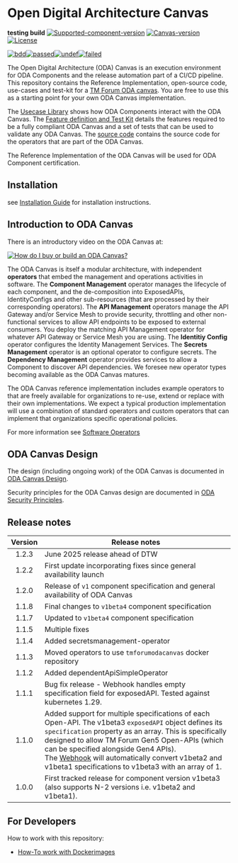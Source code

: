 # Open Digital Architecture Canvas

**testing build** 
[![Supported-component-version](https://img.shields.io/badge/dynamic/yaml?url=https%3A%2F%2Fraw.githubusercontent.com%2Ftmforum-oda%2Foda-canvas%2Fmain%2Fcharts%2Fcanvas-oda%2FChart.yaml&query=%24.appVersion&label=Supported-component-version)](https://github.com/tmforum-oda/oda-canvas)
[![Canvas-version](https://img.shields.io/badge/dynamic/yaml?url=https%3A%2F%2Fraw.githubusercontent.com%2Ftmforum-oda%2Foda-canvas%2Fmain%2Fcharts%2Fcanvas-oda%2FChart.yaml&query=%24.version&label=Canvas-version)](https://github.com/tmforum-oda/oda-canvas)
[![License](https://img.shields.io/badge/dynamic/json?url=https%3A%2F%2Fraw.githubusercontent.com%2Ftmforum-oda%2Foda-canvas-ctk%2Fmain%2Fpackage.json&query=%24.license&label=License&color=%09%23a3ff00)](https://github.com/tmforum-oda/oda-canvas/blob/main/LICENSE)

[![bdd](https://img.shields.io/badge/BDD_tests-8A2BE2?style=flat-square&color=grey)](https://reports.cucumber.io/report-collections/f62e87a7-f6bf-4aaf-b603-d4fa2b05b630)[![passed](https://img.shields.io/badge/dynamic/json?url=https%3A%2F%2Fmessages.cucumber.io%2Fapi%2Freport-collections%2Ff62e87a7-f6bf-4aaf-b603-d4fa2b05b630%2Freports&query=%24.reports%5B-1%3A%5D.statusCounts.PASSED&style=flat-square&label=Passed%3A%20&labelColor=%230BDA51&color=%230BDA51)](https://reports.cucumber.io/report-collections/f62e87a7-f6bf-4aaf-b603-d4fa2b05b630)[![undef](https://img.shields.io/badge/dynamic/json?url=https%3A%2F%2Fmessages.cucumber.io%2Fapi%2Freport-collections%2Ff62e87a7-f6bf-4aaf-b603-d4fa2b05b630%2Freports&query=%24.reports%5B-1%3A%5D.statusCounts.UNDEFINED&style=flat-square&label=Undefined%3A%20&labelColor=%23FFC000&color=%23FFC000)](https://reports.cucumber.io/report-collections/f62e87a7-f6bf-4aaf-b603-d4fa2b05b630)[![failed](https://img.shields.io/badge/dynamic/json?url=https%3A%2F%2Fmessages.cucumber.io%2Fapi%2Freport-collections%2Ff62e87a7-f6bf-4aaf-b603-d4fa2b05b630%2Freports&query=%24.reports%5B-1%3A%5D.statusCounts.FAILED&style=flat-square&label=Failed%3A%20&labelColor=%23D22B2B&color=%23D22B2B)
](https://reports.cucumber.io/report-collections/f62e87a7-f6bf-4aaf-b603-d4fa2b05b630)




The Open Digital Architecture (ODA) Canvas is an execution environment for ODA Components and the release automation part of a CI/CD pipeline. This repository contains the Reference Implementation, open-source code, use-cases and test-kit for a [TM Forum ODA canvas](https://www.tmforum.org/oda/deployment-runtime/oda-canvas/). You are free to use this as a starting point for your own ODA Canvas implementation. 

The [Usecase Library](usecase-library/README.md) shows how ODA Components interact with the ODA Canvas. The [Feature definition and Test Kit](feature-definition-and-test-kit/README.md) details the features required to be a fully compliant ODA Canvas and a set of tests that can be used to validate any ODA Canvas. The [source code](source/README.md) contains the source code for the operators that are part of the ODA Canvas.

The Reference Implementation of the ODA Canvas will be used for ODA Component certification. 



## Installation

see [Installation Guide](installation/README.md) for installation instructions.


## Introduction to ODA Canvas

There is an introductory video on the ODA Canvas at:

[![How do I buy or build an ODA Canvas?](https://img.youtube.com/vi/dYyyCDPlVHY/0.jpg)](https://youtu.be/B5lF94l-Dek?si=gKQAW57j8GEDx6Yv&t=1)

The ODA Canvas is itself a modular architecture, with independent **operators** that embed the management and operations activities in software. The **Component Management** operator manages the lifecycle of each component, and the de-composition into ExposedAPIs, IdentityConfigs and other sub-resources (that are processed by their corresponding operators). The **API Management** operators manage the API Gateway and/or Service Mesh to provide security, throttling and other non-functional services to allow API endpoints to be exposed to external consumers. You deploy the matching API Management operator for whatever API Gateway or Service Mesh you are using. The **Identitiy Config** operator configures the Identity Management Services. The **Secrets Management** operator is an optional operator to configure secrets. The **Dependency Management** operator provides services to allow a Component to discover API dependencies. We foresee new operator types becoming available as the ODA Canvas matures.

The ODA Canvas reference implementation includes example operators to that are freely available for organizations to re-use, extend or replace with their own implementations. We expect a typical production implementation will use a combination of standard operators and custom operators that can implement that organizations specific operational policies.

For more information see [Software Operators](source/operators/README.md)


## ODA Canvas Design

The design (including ongoing work) of the ODA Canvas is documented in [ODA Canvas Design](Canvas-design.md).

Security principles for the ODA Canvas design are documented in [ODA Security Principles](SecurityPrinciples.md).


## Release notes


| Version    | Release notes                         |
|:----------:|---------------------------------------|
| 1.2.3      | June 2025 release ahead of DTW                                                   |
| 1.2.2      | First update incorporating fixes since general availability launch               |
| 1.2.0      | Release of `v1` component specification and general availability of ODA Canvas   |
| 1.1.8      | Final changes to `v1beta4` component specification                               |
| 1.1.7      | Updated to `v1beta4` component specification                                     |
| 1.1.5      | Multiple fixes                                                                   |
| 1.1.4      | Added secretsmanagement-operator                                                 |
| 1.1.3      | Moved operators to use `tmforumodacanvas` docker repository                      |
| 1.1.2      | Added dependentApiSimpleOperator                                                 |
| 1.1.1      | Bug fix release - Webhook handles empty specification field for exposedAPI. Tested against kubernetes 1.29.        |
| 1.1.0      | Added support for multiple specifications of each Open-API. The v1beta3 `exposedAPI` object defines its `specification` property as an array. This is specifically designed to allow TM Forum Gen5 Open-APIs (which can be specified alongside Gen4 APIs).  <BR/> The [Webhook](./source/webhooks) will automatically convert v1beta2 and v1beta1 specifications to v1beta3 with an array of 1.          |
| 1.0.0      | First tracked release for component version v1beta3 (also supports N-2 versions i.e. v1beta2 and v1beta1).


## For Developers

How to work with this repository:

* [How-To work with Dockerimages](./docs/developer/work-with-dockerimages.md)
